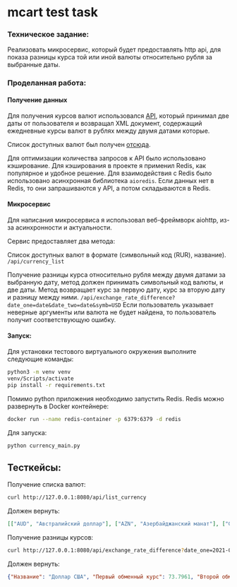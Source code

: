 # mcart test task

### Техническое задание:

Реализовать микросервис, который будет предоставлять http api, для показа разницы курса той или иной валюты относительно рубля за выбранные даты.

### Проделанная работа:

#### Получение данных

Для получения курсов валют использовался [API](http://www.cbr.ru/development/sxml/), который принимал две даты от пользователя и возвращал XML документ, содержащий ежедневные курсы валют в рублях между двумя датами которые.

Список доступных валют был получен [отсюда](http://www.cbr.ru/scripts/XML_valFull.asp).

Для оптимизации количества запросов к API было использовано кэширование. Для кэширования в проекте я применил Redis, как популярное и удобное решение. Для взаимодействия с Redis было использовано асинхронная библиотека `aioredis`. Если данных нет в Redis, то они запрашиваются у API, а потом складываются в Redis.

#### Микросервис

Для написания микросервиса я использовал веб-фреймворк aiohttp, из-за асинхронности и актуальности.

Сервис предоставляет два метода:

Список доступных валют в формате (символьный код (RUR), название). `/api/currency_list`

Получение разницы курса относительно рубля между двумя датами за выбранную дату, метод должен принимать символьный код валюты, и две даты. Метод возвращает курс за первую дату, курс за вторую дату и разницу между ними. `/api/exchange_rate_difference?date_one=date&date_two=date&symb=USD` Если пользователь указывает неверные аргументы или валюта не будет найдена, то пользователь получит соответствующую ошибку.

#### Запуск:

Для установки тестового виртуального окружения выполните следующие команды:
```sh
python3 -m venv venv
venv/Scripts/activate
pip install -r requirements.txt
```

Помимо python приложения необходимо запустить Redis. Redis можно развернуть в Docker контейнере:
```sh
docker run --name redis-container -p 6379:6379 -d redis
```

Для запуска:
```sh
python currency_main.py
```

## Тесткейсы:
Получение списка валют:
```sh
curl http://127.0.0.1:8080/api/list_currency
```

Должен вернуть:
```json
[["AUD", "Австралийский доллар"], ["AZN", "Азербайджанский манат"], ["GBP", "Фунт стерлингов Соединенного королевства"], ["AMD", "Армянский драм"], ["BYN", "Белорусский рубль"], ["BGN", "Болгарский лев"], ["BRL", "Бразильский реал"], ["HUF", "Венгерский форинт"], ["HKD", "Гонконгский доллар"], ["DKK", "Датская крона"], ["USD", "Доллар США"], ["EUR", "Евро"], ["INR", "Индийская рупия"], ["KZT", "Казахстанский тенге"], ["CAD", "Канадский доллар"], ["KGS", "Киргизский сом"], ["CNY", "Китайский юань"], ["MDL", "Молдавский лей"], ["NOK", "Норвежская крона"], ["PLN", "Польский злотый"], ["ROL", "Румынский лей"], ["RON", "Румынский лей"], ["XDR", "СДР (специальные права заимствования)"], ["SGD", "Сингапурский доллар"], ["TJS", "Таджикский сомони"], ["TRY", "Турецкая лира"], ["TMM", "Туркменский манат"], ["TMT", "Новый туркменский манат"], ["UZS", "Узбекский сум"], ["UAH", "Украинская гривна"], ["CZK", "Чешская крона"], ["SEK", "Шведская крона"], ["CHF", "Швейцарский франк"], ["ZAR", "Южноафриканский рэнд"], ["KRW", "Вон Республики Корея"], ["JPY", "Японская иена"]]
```

Получение разницы курсов:
```sh
curl http://127.0.0.1:8080/api/exchange_rate_difference?date_one=2021-01-15&date_two=2021-04-15&symb=USD
```

Должен вернуть:
```json
{"Название": "Доллар США", "Первый обменный курс": 73.7961, "Второй обменный курс": 75.6826, "Разница": 1.886499999999998}
```
